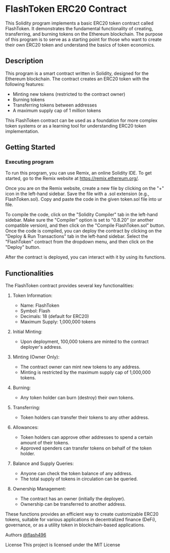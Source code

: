# FlashToken ERC20 Contract

This Solidity program implements a basic ERC20 token contract called FlashToken. It demonstrates the fundamental functionality of creating, transferring, and burning tokens on the Ethereum blockchain. The purpose of this program is to serve as a starting point for those who want to create their own ERC20 token and understand the basics of token economics.

## Description

This program is a smart contract written in Solidity, designed for the Ethereum blockchain. The contract creates an ERC20 token with the following features:
- Minting new tokens (restricted to the contract owner)
- Burning tokens
- Transferring tokens between addresses
- A maximum supply cap of 1 million tokens

This FlashToken contract can be used as a foundation for more complex token systems or as a learning tool for understanding ERC20 token implementation.

## Getting Started

### Executing program

To run this program, you can use Remix, an online Solidity IDE. To get started, go to the Remix website at https://remix.ethereum.org/.

Once you are on the Remix website, create a new file by clicking on the "+" icon in the left-hand sidebar. Save the file with a .sol extension (e.g., FlashToken.sol). Copy and paste the code in the given token.sol file into ur file.

To compile the code, click on the "Solidity Compiler" tab in the left-hand sidebar. Make sure the "Compiler" option is set to "0.8.20" (or another compatible version), and then click on the "Compile FlashToken.sol" button.
Once the code is compiled, you can deploy the contract by clicking on the "Deploy & Run Transactions" tab in the left-hand sidebar. Select the "FlashToken" contract from the dropdown menu, and then click on the "Deploy" button.

After the contract is deployed, you can interact with it by using its functions.

## Functionalities

The FlashToken contract provides several key functionalities:

1. Token Information:
   - Name: FlashToken
   - Symbol: Flash
   - Decimals: 18 (default for ERC20)
   - Maximum Supply: 1,000,000 tokens

2. Initial Minting:
   - Upon deployment, 100,000 tokens are minted to the contract deployer's address.

3. Minting (Owner Only):
   - The contract owner can mint new tokens to any address.
   - Minting is restricted by the maximum supply cap of 1,000,000 tokens.

4. Burning:
   - Any token holder can burn (destroy) their own tokens.

5. Transferring:
   - Token holders can transfer their tokens to any other address.

6. Allowances:
   - Token holders can approve other addresses to spend a certain amount of their tokens.
   - Approved spenders can transfer tokens on behalf of the token holder.

7. Balance and Supply Queries:
   - Anyone can check the token balance of any address.
   - The total supply of tokens in circulation can be queried.

8. Ownership Management:
   - The contract has an owner (initially the deployer).
   - Ownership can be transferred to another address.

These functions provides an efficient way to create customizable ERC20 tokens, suitable for various applications in decentralized finance (DeFi), governance, or as a utility token in blockchain-based applications.

Authors
[@flash496](https://github.com/Flash496)

License
This project is licensed under the MIT License
